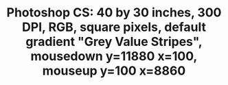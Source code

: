 ---
ee_id: '76'
site: '1'
type: '2'
url: 2011-004-photoshop-cs
title: 'Photoshop CS: 40 by 30 inches, 300 DPI, RGB, square pixels, default gradient
  "Grey Value Stripes", mousedown y=11880 x=100, mouseup y=100 x=8860'
year: '2011'
display_year: '2011'
medium: Chromogenic print
dims: 40 x 30 inches
pitch:
ps:
live_url:
related:
youtube:
related_code:
imgs: photoshop-cs-2011-004-full-database-AR.jpg
subheading:
download:
add_credit:
commission:
layout: things-i-made
---